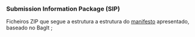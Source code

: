 ### Submission Information Package (SIP)

Ficheiros ZIP que segue a estrutura a estrutura do [manifesto] apresentado, baseado no BagIt ;
 
[manifesto]: https://github.com/GRP99/PRI2020-Projeto/blob/main/_exemplos_/manifestoExemplo.json
